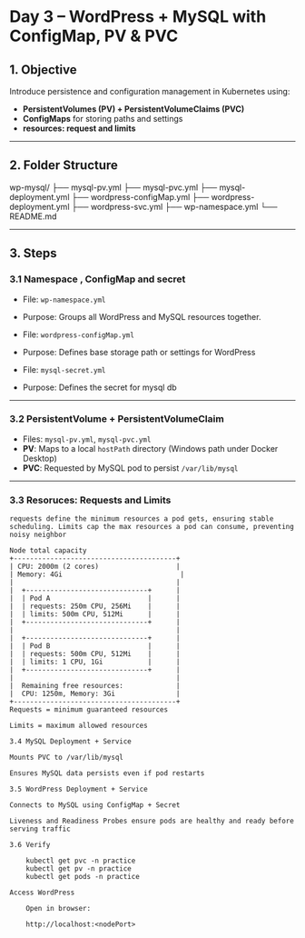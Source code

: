 # Day 3 – WordPress + MySQL with ConfigMap, PV & PVC

## 1. Objective

Introduce persistence and configuration management in Kubernetes using:

- **PersistentVolumes (PV) + PersistentVolumeClaims (PVC)**
- **ConfigMaps** for storing paths and settings
- **resources: request and limits** 

---

## 2. Folder Structure

wp-mysql/
├── mysql-pv.yml
├── mysql-pvc.yml
├── mysql-deployment.yml
├── wordpress-configMap.yml
├── wordpress-deployment.yml
├── wordpress-svc.yml
├── wp-namespace.yml
└── README.md

---

## 3. Steps

### 3.1 Namespace , ConfigMap and secret

- File: `wp-namespace.yml`  
- Purpose: Groups all WordPress and MySQL resources together.

- File: `wordpress-configMap.yml`  
- Purpose: Defines base storage path or settings for WordPress

- File: `mysql-secret.yml`  
- Purpose: Defines the secret for mysql db

---

### 3.2 PersistentVolume + PersistentVolumeClaim

- Files: `mysql-pv.yml`, `mysql-pvc.yml`  
- **PV**: Maps to a local `hostPath` directory (Windows path under Docker Desktop)  
- **PVC**: Requested by MySQL pod to persist `/var/lib/mysql`

---

### 3.3 Resoruces: Requests and Limits
    requests define the minimum resources a pod gets, ensuring stable scheduling. Limits cap the max resources a pod can consume, preventing noisy neighbor

```text
Node total capacity
+----------------------------------------+
| CPU: 2000m (2 cores)                   |
| Memory: 4Gi                             |
|                                        |
|  +------------------------------+      |
|  | Pod A                        |      |
|  | requests: 250m CPU, 256Mi    |      |
|  | limits: 500m CPU, 512Mi      |      |
|  +------------------------------+      |
|                                        |
|  +------------------------------+      |
|  | Pod B                        |      |
|  | requests: 500m CPU, 512Mi    |      |
|  | limits: 1 CPU, 1Gi           |      |
|  +------------------------------+      |
|                                        |
|  Remaining free resources:             |
|  CPU: 1250m, Memory: 3Gi               |
+----------------------------------------+
Requests = minimum guaranteed resources

Limits = maximum allowed resources

3.4 MySQL Deployment + Service

Mounts PVC to /var/lib/mysql

Ensures MySQL data persists even if pod restarts

3.5 WordPress Deployment + Service

Connects to MySQL using ConfigMap + Secret

Liveness and Readiness Probes ensure pods are healthy and ready before serving traffic

3.6 Verify

    kubectl get pvc -n practice
    kubectl get pv -n practice
    kubectl get pods -n practice

Access WordPress

    Open in browser:

    http://localhost:<nodePort>
